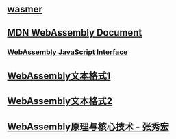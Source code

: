 ##  [wasmer](https://wasmer.io/)
## [MDN WebAssembly Document](https://developer.mozilla.org/zh-CN/docs/Web/JavaScript/Reference/Global_Objects/WebAssembly)
### [WebAssembly JavaScript Interface](https://webassembly.github.io/spec/js-api/#the-webassembly-object)

## [WebAssembly文本格式1](https://developer.mozilla.org/zh-CN/docs/WebAssembly/Understanding_the_text_format)

## [WebAssembly文本格式2](http://webassembly.org.cn/docs/semantics/)

## [WebAssembly原理与核心技术 - 张秀宏](https://book.douban.com/subject/35233448/)

